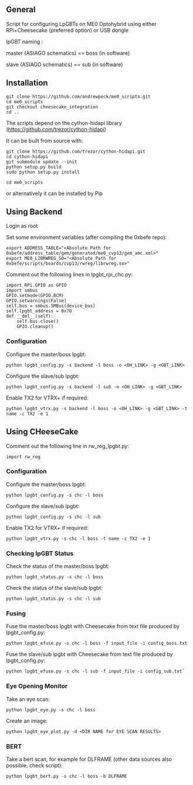 ## General

Script for configuring LpGBTs on ME0 Optohybrid using either RPi+Cheesecake (preferred option) or USB dongle

lpGBT naming :

master (ASIAGO schematics) == boss (in software)

slave (ASIAGO schematics) == sub (in software)

## Installation

```
git clone https://github.com/andrewpeck/me0_scripts.git
cd me0_scripts
git checkout cheesecake_integration
cd ..
```

The scripts depend on the cython-hidapi library (https://github.com/trezor/cython-hidapi)

It can be built from source with:

```
git clone https://github.com/trezor/cython-hidapi.git
cd cython-hidapi
git submodule update --init
python setup.py build
sudo python setup.py install
```

```
cd me0_scripts
```

or alternatively it can be installed by Pip

## Using Backend

Login as root

Set some environment variables (after compiling the 0xbefe repo):

```
export ADDRESS_TABLE="<Absolute Path for 0xbefe/address_table/gem/generated/me0_cvp13/gem_amc.xml>"
export ME0_LIBRWREG_SO="<Absolute Path for 0xbefe/scripts/boards/cvp13/rwreg/librwreg.so>"
```

Comment out the following lines in lpgbt_rpi_chc.py:
```
import RPi.GPIO as GPIO
import smbus
GPIO.setmode(GPIO.BCM)
GPIO.setwarnings(False)
self.bus = smbus.SMBus(device_bus)
self.lpgbt_address = 0x70
def __del__(self):
    self.bus.close()
    GPIO.cleanup()
```

### Configuration

Configure the master/boss lpgbt:

```
python lpgbt_config.py -s backend -l boss -o <OH_LINK> -g <GBT_LINK>
```

Configure the slave/sub lpgbt:

```
python lpgbt_config.py -s backend -l sub -o <OH_LINK> -g <GBT_LINK>
```

Enable TX2 for VTRX+ if required:

```
python lpgbt_vtrx.py -s backend -l boss -o <OH_LINK> -g <GBT_LINK> -t name -c TX2 -e 1
```

## Using CHeeseCake

Comment out the following line in rw_reg_lpgbt.py:
```
import rw_reg
```

### Configuration

Configure the master/boss lpgbt:

```
python lpgbt_config.py -s chc -l boss
```

Configure the slave/sub lpgbt:

```
python lpgbt_config.py -s chc -l sub
```

Enable TX2 for VTRX+ if required:

```
python lpgbt_vtrx.py -s chc -l boss -t name -c TX2 -e 1
```

### Checking lpGBT Status

Check the status of the master/boss lpgbt:

```
python lpgbt_status.py -s chc -l boss
```

Check the status of the slave/sub lpgbt:

```
python lpgbt_status.py -s chc -l sub
```

### Fusing

Fuse the master/boss lpgbt with Cheesecake from text file produced by lpgbt_config.py:

```
python lpgbt_efuse.py -s chc -l boss -f input_file -i config_boss.txt
```

Fuse the slave/sub lpgbt with Cheesecake from text file produced by lpgbt_config.py:

```
python lpgbt_efuse.py -s chc -l sub -f input_file -i config_sub.txt`
```

### Eye Opening Monitor

Take an eye scan:

```
python lpgbt_eye.py -s chc -l boss
```

Create an image:

```
python lpgbt_eye_plot.py -d <DIR NAME for EYE SCAN RESULTS>
```

### BERT

Take a bert scan, for example for DLFRAME (other data sources also possible, check script):

```
python lpgbt_bert.py -s chc -l boss -b DLFRAME
```





